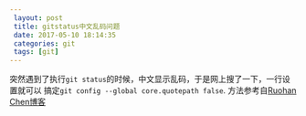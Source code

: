 ```yaml
---
 layout: post
 title: gitstatus中文乱码问题
 date: 2017-05-10 18:14:35
 categories: git
 tags: [git]
---
```


突然遇到了执行`git status`的时候，中文显示乱码，于是网上搜了一下，一行设置就可以
搞定`git config --global core.quotepath false`. 方法参考自[Ruohan Chen博客]

[Ruohan Chen博客]: http://blog.crhan.com/2012/09/git-status-%E4%B8%AD%E6%96%87%E4%B9%B1%E7%A0%81%E8%A7%A3%E5%86%B3/

